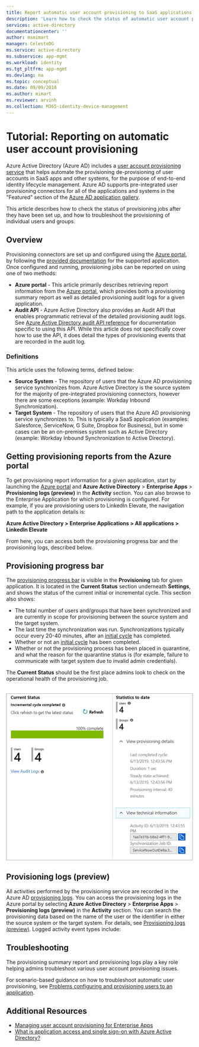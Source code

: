 ```yaml
---
title: Report automatic user account provisioning to SaaS applications
description: 'Learn how to check the status of automatic user account provisioning jobs, and how to troubleshoot the provisioning of individual users.'
services: active-directory
documentationcenter: ''
author: msmimart
manager: CelesteDG
ms.service: active-directory
ms.subservice: app-mgmt
ms.workload: identity
ms.tgt_pltfrm: app-mgmt
ms.devlang: na
ms.topic: conceptual
ms.date: 09/09/2018
ms.author: mimart
ms.reviewer: arvinh
ms.collection: M365-identity-device-management
---
```


# Tutorial: Reporting on automatic user account provisioning

Azure Active Directory (Azure AD) includes a [user account provisioning service](user-provisioning.md) that helps automate the provisioning de-provisioning of user accounts in SaaS apps and other systems, for the purpose of end-to-end identity lifecycle management. Azure AD supports pre-integrated user provisioning connectors for all of the applications and systems in the "Featured" section of the [Azure AD application gallery](https://azuremarketplace.microsoft.com/marketplace/apps/category/azure-active-directory-apps?page=1&subcategories=featured).

This article describes how to check the status of provisioning jobs after they have been set up, and how to troubleshoot the provisioning of individual users and groups.

## Overview

Provisioning connectors are set up and configured using the [Azure portal](https://portal.azure.com), by following the [provided documentation](../saas-apps/tutorial-list.md) for the supported application. Once configured and running, provisioning jobs can be reported on using one of two methods:

* **Azure portal** - This article primarily describes retrieving report information from the [Azure portal](https://portal.azure.com), which provides both a provisioning summary report as well as detailed provisioning audit logs for a given application.
* **Audit API** - Azure Active Directory also provides an Audit API that enables programmatic retrieval of the detailed provisioning audit logs. See [Azure Active Directory audit API reference](https://developer.microsoft.com/graph/docs/api-reference/beta/resources/directoryaudit) for documentation specific to using this API. While this article does not specifically cover how to use the API, it does detail the types of provisioning events that are recorded in the audit log.

### Definitions

This article uses the following terms, defined below:

* **Source System** - The repository of users that the Azure AD provisioning service synchronizes from. Azure Active Directory is the source system for the majority of pre-integrated provisioning connectors, however there are some exceptions (example: Workday Inbound Synchronization).
* **Target System** - The repository of users that the Azure AD provisioning service synchronizes to. This is typically a SaaS application (examples: Salesforce, ServiceNow, G Suite, Dropbox for Business), but in some cases can be an on-premises system such as Active Directory (example: Workday Inbound Synchronization to Active Directory).

## Getting provisioning reports from the Azure portal

To get provisioning report information for a given application, start by launching the [Azure portal](https://portal.azure.com) and **Azure Active Directory** &gt; **Enterprise Apps** &gt; **Provisioning logs (preview)** in the **Activity** section. You can also browse to the Enterprise Application for which provisioning is configured. For example, if you are provisioning users to LinkedIn Elevate, the navigation path to the application details is:

**Azure Active Directory > Enterprise Applications > All applications > LinkedIn Elevate**

From here, you can access both the provisioning progress bar and the provisioning logs, described below.

## Provisioning progress bar

The [provisioning progress bar](application-provisioning-when-will-provisioning-finish-specific-user.md#view-the-provisioning-progress-bar) is visible in the **Provisioning** tab for given application. It is located in the **Current Status** section underneath **Settings**, and shows the status of the current initial or incremental cycle. This section also shows:

* The total number of users and/groups that have been synchronized and are currently in scope for provisioning between the source system and the target system.
* The last time the synchronization was run. Synchronizations typically occur every 20-40 minutes, after an [initial cycle](user-provisioning.md#what-happens-during-provisioning) has completed.
* Whether or not an [initial cycle](user-provisioning.md#what-happens-during-provisioning) has been completed.
* Whether or not the provisioning process has been placed in quarantine, and what the reason for the quarantine status is (for example, failure to communicate with target system due to invalid admin credentials).

The **Current Status** should be the first place admins look to check on the operational health of the provisioning job.

 ![Summary report](./media/check-status-user-account-provisioning/provisioning-progress-bar-section.png)

## Provisioning logs (preview)

All activities performed by the provisioning service are recorded in the Azure AD [provisioning logs](../reports-monitoring/concept-provisioning-logs.md?context=azure/active-directory/manage-apps/context/manage-apps-context). You can access the provisioning logs in the Azure portal by selecting **Azure Active Directory** &gt; **Enterprise Apps** &gt; **Provisioning logs (preview)** in the **Activity** section. You can search the provisioning data based on the name of the user or the identifier in either the source system or the target system. For details, see [Provisioning logs (preview)](../reports-monitoring/concept-provisioning-logs.md?context=azure/active-directory/manage-apps/context/manage-apps-context). 
Logged activity event types include:

## Troubleshooting

The provisioning summary report and provisioning logs play a key role helping admins troubleshoot various user account provisioning issues.

For scenario-based guidance on how to troubleshoot automatic user provisioning, see [Problems configuring and provisioning users to an application](application-provisioning-config-problem.md).

## Additional Resources

* [Managing user account provisioning for Enterprise Apps](configure-automatic-user-provisioning-portal.md)
* [What is application access and single sign-on with Azure Active Directory?](what-is-single-sign-on.md)
